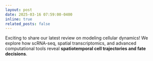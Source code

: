 ```yaml
---
layout: post
date: 2025-03-16 07:59:00-0400
inline: true
related_posts: false
---
```


Exciting to share our latest review on modeling cellular dynamics! We explore how scRNA-seq, spatial transcriptomics, and advanced computational tools reveal **spatiotemporal cell trajectories and fate decisions**.

